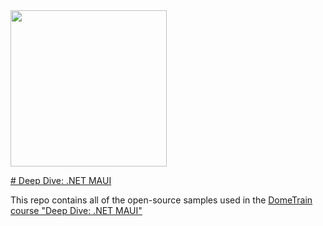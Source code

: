 <img src="https://github.com/user-attachments/assets/2a10e589-0fdb-4689-9c44-553b93285887" width=250/>

[# Deep Dive: .NET MAUI](https://dometrain.com/course/deep-dive-dotnet-maui/)

This repo contains all of the open-source samples used in the [DomeTrain course "Deep Dive: .NET MAUI"](https://dometrain.com/course/deep-dive-dotnet-maui/)

